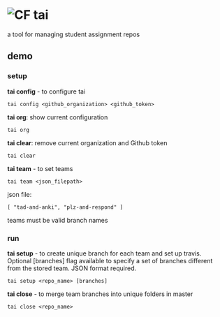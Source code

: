 # ![CF](http://i.imgur.com/7v5ASc8.png) tai
a tool for managing student assignment repos

## demo
### setup
**tai config** - to configure tai
```
tai config <github_organization> <github_token>
```
**tai org**: show current configuration
```
tai org
```
**tai clear**: remove current organization and Github token
```
tai clear
```

**tai team** - to set teams
```
tai team <json_filepath>
```
json file:
```
[ "tad-and-anki", "plz-and-respond" ]
```
teams must be valid branch names

### run
**tai setup** - to create unique branch for each team and set up travis.  
Optional [branches] flag available to specify a set of branches different from the stored team.  JSON format required.
```
tai setup <repo_name> [branches]
```

**tai close** - to merge team branches into unique folders in master
```
tai close <repo_name>
```
